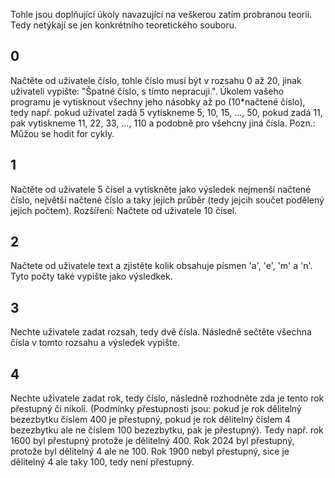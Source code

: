 Tohle jsou doplňující úkoly navazující na veškerou zatím probranou teorii. Tedy netýkají se jen konkrétního teoretického souboru.

## 0 
Načtěte od uživatele číslo, tohle číslo musí být v rozsahu 0 až 20, jinak uživateli vypište: "Špatné číslo, s tímto nepracuji.". Úkolem vašeho programu je vytisknout všechny jeho násobky až po (10*načtené číslo), tedy např. pokud uživatel zadá 5 vytiskneme 5, 10, 15, ..., 50, pokud zadá 11, pak vytiskneme 11, 22, 33, ..., 110 a podobně pro všehcny jiná čísla. Pozn.: Můžou se hodit for cykly.

## 1
Načtěte od uživatele 5 čísel a vytiskněte jako výsledek nejmenší načtené číslo, největší načtené číslo a taky jejich průběr (tedy jejcih součet podělený jejich počtem). Rozšíření: Načtete od uživatele 10 čísel.

## 2
Načtete od uživatele text a zjistěte kolik obsahuje písmen 'a', 'e', 'm' a 'n'. Tyto počty také vypište jako výsledkek.

## 3
Nechte uživatele zadat rozsah, tedy dvě čísla. Následně sečtěte všechna čísla v tomto rozsahu a výsledek vypište.

## 4
Nechte uživatele zadat rok, tedy číslo, následně rozhodněte zda je tento rok přestupný či nikoli. (Podmínky přestupnosti jsou: pokud je rok dělitelný bezezbytku číslem 400 je přestupný, pokud je rok dělitelný číslem 4 bezezbytku ale ne číslem 100 bezezbytku, pak je přestupný). Tedy např. rok 1600 byl přestupný protože je dělitelný 400. Rok 2024 byl přestupný, protože byl dělitelný 4 ale ne 100. Rok 1900 nebyl přestupný, sice je dělitelný 4 ale taky 100, tedy není přestupný.
